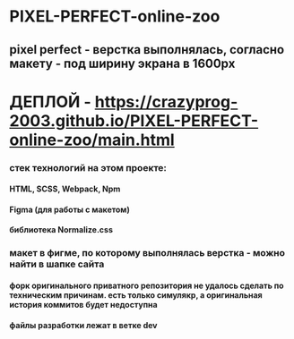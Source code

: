 # PIXEL-PERFECT-online-zoo
## pixel perfect - верстка выполнялась, согласно макету - под ширину экрана в 1600px
# ДЕПЛОЙ - https://crazyprog-2003.github.io/PIXEL-PERFECT-online-zoo/main.html
###  стек технологий на этом проекте:
#### HTML, SCSS, Webpack, Npm
#### Figma (для работы с макетом)
#### библиотека Normalize.css
### макет в фигме, по которому выполнялась верстка - можно найти в шапке сайта
#### форк оригинального приватного репозитория не удалось сделать по техническим причинам. есть только симулякр, а оригинальная история коммитов будет недоступна
#### файлы разработки лежат в ветке dev
